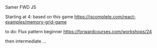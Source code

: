 
Samer FWD JS

Starting at 4:
based on this game
https://jscomplete.com/react-examples/memory-grid-game


to do:
Flux pattern beginner
https://forwardcourses.com/workshops/24

then intermediate ...

